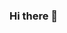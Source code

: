 ### Hi there 👋

<!--
**JLElias/JLElias** is a ✨ _special_ ✨ repository because its `README.md` (this file) appears on your GitHub profile.

Here are some ideas to get you started:

- 🔭 I’m currently working on thermal analysis for graphene aerogel and initial funding proposal calculations for MPDT cathode erosion mitigation techniques.
- 🌱 I’m currently learning physics of electric propulsion and plasmadynamics.
- 👯 I’m looking to collaborate on weird things that might be useful eventually
- 🤔 I’m looking for help with whatever current density means
- 💬 Ask me about gardening and rare plants
- 📫 How to reach me: email
- 😄 Pronouns: He/Him
- ⚡ Fun fact: I have the largest collection of two endangered palm species in the US.
-->
